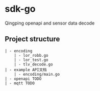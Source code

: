 # sdk-go
Qingping openapi and sensor data decode

## Project structure
```
| - encoding 
    | - lor_robb.go
    | - lor_test.go
    | - tlv_decode.go
| - example API文档
    | - encoding/main.go
| - openapi TODO
| - mqtt TODO
```